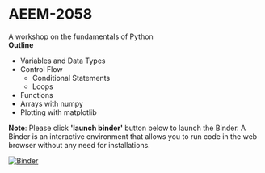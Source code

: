 # AEEM-2058
A workshop on the fundamentals of Python<br>
**Outline** <br>
* Variables and Data Types
* Control Flow
  * Conditional Statements
  * Loops
* Functions
* Arrays with numpy
* Plotting with matplotlib



**Note**: Please click **'launch binder'** button below to launch the Binder. A Binder is an interactive environment that allows you to run code in the web browser without any need for installations. <br>

[![Binder](https://mybinder.org/badge_logo.svg)](https://mybinder.org/v2/gh/The-CEAS-Library/AEEM-2058/HEAD)
